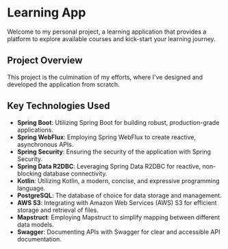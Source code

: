 # Learning App

Welcome to my personal project, a learning application that provides a platform to explore available courses and kick-start your learning journey.

## Project Overview

This project is the culmination of my efforts, where I've designed and developed the application from scratch.

## Key Technologies Used

- **Spring Boot**: Utilizing Spring Boot for building robust, production-grade applications.
- **Spring WebFlux**: Employing Spring WebFlux to create reactive, asynchronous APIs.
- **Spring Security**: Ensuring the security of the application with Spring Security.
- **Spring Data R2DBC**: Leveraging Spring Data R2DBC for reactive, non-blocking database connectivity.
- **Kotlin**: Utilizing Kotlin, a modern, concise, and expressive programming language.
- **PostgreSQL**: The database of choice for data storage and management.
- **AWS S3**: Integrating with Amazon Web Services (AWS) S3 for efficient storage and retrieval of files.
- **Mapstruct**: Employing Mapstruct to simplify mapping between different data models.
- **Swagger**: Documenting APIs with Swagger for clear and accessible API documentation.
